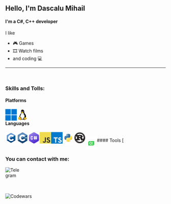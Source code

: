 ## Hello, I'm Dascalu Mihail 

#### I'm a C#, C++ developer

I like
-  🎮 Games
-  🎞️ Watch films
-  and coding 💻

---

<br />

### Skills and Tolls:

#### Platforms
[<img align="left" alt="Windows" width="36px" src="https://raw.githubusercontent.com/github/explore/379d49236d826364be968345e0a085d044108cff/topics/windows/windows.png">]()  [<img align="left" alt="Windows" width="36px" src="https://raw.githubusercontent.com/github/explore/80688e429a7d4ef2fca1e82350fe8e3517d3494d/topics/linux/linux.png">]()

<br />

#### Languages
[<img align="left" alt="C" width="36px" src="https://raw.githubusercontent.com/github/explore/f3e22f0dca2be955676bc70d6214b95b13354ee8/topics/c/c.png">]() [<img align="left" alt="C++" width="36px" src="https://raw.githubusercontent.com/github/explore/180320cffc25f4ed1bbdfd33d4db3a66eeeeb358/topics/cpp/cpp.png">]() [<img align="left" alt="C#" width="36px" src="https://raw.githubusercontent.com/github/explore/31ea1181d4a76262931a39ca68e0203774a69b60/topics/csharp/csharp.png">]() [<img align="left" alt="JS" width="36px" src="https://raw.githubusercontent.com/github/explore/80688e429a7d4ef2fca1e82350fe8e3517d3494d/topics/javascript/javascript.png">]() [<img align="left" alt="TS" width="36px" src="https://raw.githubusercontent.com/github/explore/80688e429a7d4ef2fca1e82350fe8e3517d3494d/topics/typescript/typescript.png">]() [<img align="left" alt="Python" width="36px" src="https://raw.githubusercontent.com/github/explore/80688e429a7d4ef2fca1e82350fe8e3517d3494d/topics/python/python.png">]() [<img align="left" alt="Rust" width="36px" src="https://raw.githubusercontent.com/github/explore/80688e429a7d4ef2fca1e82350fe8e3517d3494d/topics/rust/rust.png">]()

<br />
#### Tools
[<img align="left" alt="QT" width="36px" src="https://raw.githubusercontent.com/github/explore/80688e429a7d4ef2fca1e82350fe8e3517d3494d/topics/qt/qt.png"]()
[<img align="left" alt="Bash" width="36px" src="https://raw.githubusercontent.com/github/explore/80688e429a7d4ef2fca1e82350fe8e3517d3494d/topics/bash/bash.png"]()
[<img align="left" alt="Git" width="36px" src="https://raw.githubusercontent.com/github/explore/80688e429a7d4ef2fca1e82350fe8e3517d3494d/topics/git/git.png"]()
[<img align="left" alt="NodeJS" width="36px" src="https://raw.githubusercontent.com/github/explore/80688e429a7d4ef2fca1e82350fe8e3517d3494d/topics/nodejs/nodejs.png"]()

<br />
<br />
<br />

### You can contact with me:
[<img align="left" alt="Telegram" width="46px" src="https://www.svgrepo.com/show/452115/telegram.svg">](https://t.me/Mixas_das)

<br />
<br />
<br />
<br />

![Codewars](https://www.codewars.com/users/M1haS/badges/large)







